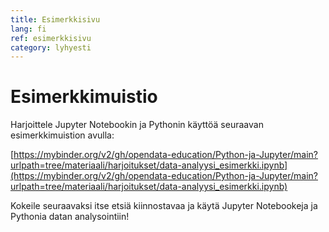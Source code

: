 ```yaml
---
title: Esimerkkisivu
lang: fi
ref: esimerkkisivu
category: lyhyesti
---
```


# Esimerkkimuistio

Harjoittele Jupyter Notebookin ja Pythonin käyttöä seuraavan esimerkkimuistion avulla:

[https://mybinder.org/v2/gh/opendata-education/Python-ja-Jupyter/main?urlpath=tree/materiaali/harjoitukset/data-analyysi_esimerkki.ipynb](https://mybinder.org/v2/gh/opendata-education/Python-ja-Jupyter/main?urlpath=tree/materiaali/harjoitukset/data-analyysi_esimerkki.ipynb)

Kokeile seuraavaksi itse etsiä kiinnostavaa ja käytä Jupyter Notebookeja ja Pythonia datan analysointiin!
